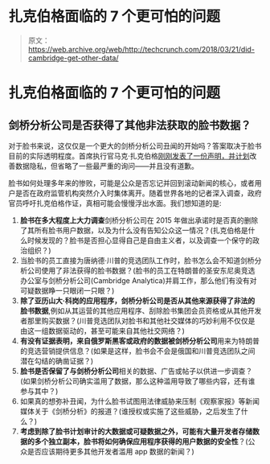 # 扎克伯格面临的 7 个更可怕的问题

> 原文：<https://web.archive.org/web/http://techcrunch.com/2018/03/21/did-cambridge-get-other-data/>

# 扎克伯格面临的 7 个更可怕的问题

## 剑桥分析公司是否获得了其他非法获取的脸书数据？

对于脸书来说，这仅仅是一个更大的剑桥分析公司丑闻的开始吗？答案取决于脸书目前的实际透明程度。首席执行官马克·扎克伯格[刚刚发表了一份声明，并计划](https://web.archive.org/web/20230320081927/https://techcrunch.com/2018/03/21/zuckerberg-cambridge-analytica/)改善数据隐私，但省略了一些最严重的询问——并且没有道歉。

脸书如何处理多年来的惨败，可能是公众是否忘记并回到滚动新闻的核心，或者用户是否在政府监管机构突然介入时集体离开。随着世界各地的记者深入调查，政府官员呼吁扎克伯格作证，真相可能会慢慢浮出水面。我们想知道的是:

1.  **脸书在多大程度上大力调查**剑桥分析公司在 2015 年做出承诺时是否真的删除了其所有脸书用户数据，以及为什么没有告知公众这一情况？(扎克伯格是什么时候发现的？脸书是否担心显得自己是自由主义者，以及调查一个保守的政治组织？)
2.  当脸书的员工直接为唐纳德·川普的竞选团队工作时，脸书怎么会不知道剑桥分析公司使用了非法获得的脸书数据？(脸书的员工在特朗普的圣安东尼奥竞选办公室与剑桥分析公司(Cambridge Analytica)并肩工作，那么他们有没有对可疑数据睁一只眼闭一只眼？)
3.  **除了亚历山大·科岗的应用程序，剑桥分析公司是否从其他来源获得了非法的脸书数据**,例如从其运营的其他应用程序、刮除脸书集团会员资格或从其他开发者那里购买数据？(川普竞选团队对脸书和其他社交媒体的巧妙利用不仅仅是由这一组数据驱动的，甚至可能来自其他社交网络？)
4.  **有没有证据表明，来自俄罗斯黑客或政府的数据被剑桥分析公司**用来为特朗普的竞选营销提供信息？(如果是这样，脸书会不会是俄国和川普竞选团队之间潜在勾结的确凿证据？)
5.  **脸书是否保留了与剑桥分析公司**相关的数据、广告或帖子以供进一步调查？(如果剑桥分析公司确实滥用了数据，那么这种滥用导致了哪些内容，还有谁参与其中？)
6.  如果真的想弥补丑闻，为什么脸书试图用法律威胁来压制《观察家报》等新闻媒体关于《剑桥分析》的报道？(谁授权或实施了这些威胁，之后发生了什么？)
7.  **考虑到除了脸书计划审计的大数据或可疑数据之外，可能有大量开发者存储数据的多个独立副本，脸书将如何确保应用程序获得的用户数据的安全性**？(公众是否应该期待更多其他开发者滥用 app 数据的新闻？)